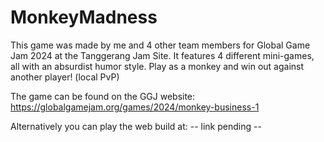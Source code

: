 # MonkeyMadness
This game was made by me and 4 other team members for Global Game Jam 2024 at the Tanggerang Jam Site.
It features 4 different mini-games, all with an absurdist humor style. 
Play as a monkey and win out against another player! (local PvP)

The game can be found on the GGJ website: https://globalgamejam.org/games/2024/monkey-business-1

Alternatively you can play the web build at: -- link pending --
